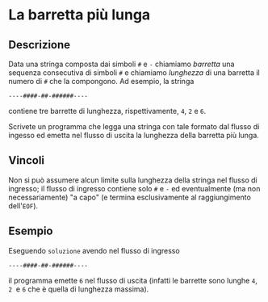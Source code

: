 La barretta più lunga
=====================

Descrizione
-----------

Data una stringa composta dai simboli `#` e `-` chiamiamo *barretta* una
sequenza consecutiva di simboli `#` e chiamiamo *lunghezza* di una barretta il
numero di `#` che la compongono. Ad esempio, la stringa

    ----####-##-######----

contiene tre barrette di lunghezza, rispettivamente, `4`, `2` e `6`.

Scrivete un programma che legga una stringa con tale formato dal flusso di
ingesso ed emetta nel flusso di uscita la lunghezza della barretta più lunga.


Vincoli
-------

Non si può assumere alcun limite sulla lunghezza della stringa nel flusso di
ingresso; il flusso di ingresso contiene solo  `#` e `-` ed eventualmente (ma
non necessariamente) "a capo" (e termina esclusivamente al raggiungimento
dell'`EOF`).


Esempio
-------

Eseguendo `soluzione` avendo nel flusso di ingresso

    ----####-##-######----

il programma emette `6` nel flusso di uscita (infatti le barrette sono lunghe `4`,
`2`  e `6` che è quella di lunghezza massima).
